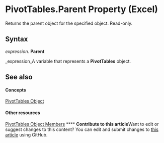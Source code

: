 
# PivotTables.Parent Property (Excel)

Returns the parent object for the specified object. Read-only.


## Syntax

 _expression_. **Parent**

 _expression_A variable that represents a  **PivotTables** object.


## See also


#### Concepts


 [PivotTables Object](5beb33ac-a0fb-3f78-8fdc-d05719512214.md)
#### Other resources


 [PivotTables Object Members](c5b75c05-61a6-d791-790d-ec2a4e5047ae.md)
****   **Contribute to this article**Want to edit or suggest changes to this content? You can edit and submit changes to  [this article](https://github.com/jhershey00/VBA_Excel_Test/OpenXMLCon/articles/f05e06c9-f465-e1d3-3b5a-d1afa847d25e.md) using GitHub.

